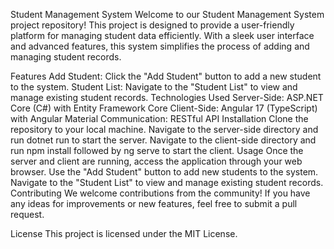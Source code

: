 Student Management System
Welcome to our Student Management System project repository! This project is designed to provide a user-friendly platform for managing student data efficiently. With a sleek user interface and advanced features, this system simplifies the process of adding and managing student records.

Features
Add Student: Click the "Add Student" button to add a new student to the system.
Student List: Navigate to the "Student List" to view and manage existing student records.
Technologies Used
Server-Side: ASP.NET Core (C#) with Entity Framework Core
Client-Side: Angular 17 (TypeScript) with Angular Material
Communication: RESTful API
Installation
Clone the repository to your local machine.
Navigate to the server-side directory and run dotnet run to start the server.
Navigate to the client-side directory and run npm install followed by ng serve to start the client.
Usage
Once the server and client are running, access the application through your web browser.
Use the "Add Student" button to add new students to the system.
Navigate to the "Student List" to view and manage existing student records.
Contributing
We welcome contributions from the community! If you have any ideas for improvements or new features, feel free to submit a pull request.

License
This project is licensed under the MIT License.
